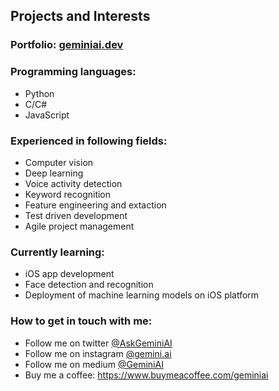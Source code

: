 ## Projects and Interests

### Portfolio: [geminiai.dev](https://geminiai.dev/)

### Programming languages: 
- Python
- C/C#
- JavaScript

### Experienced in following fields: 
- Computer vision
- Deep learning
- Voice activity detection
- Keyword recognition
- Feature engineering and extaction
- Test driven development
- Agile project management

### Currently learning:
- iOS app development
- Face detection and recognition
- Deployment of machine learning models on iOS platform

### How to get in touch with me:
- Follow me on twitter [@AskGeminiAI](https://twitter.com/AskGeminiAI)
- Follow me on instagram [@gemini.ai](https://www.instagram.com/gemini.ai/)
- Follow me on medium [@GeminiAI](https://medium.com/@GeminiAI)
- Buy me a coffee: https://www.buymeacoffee.com/geminiai
